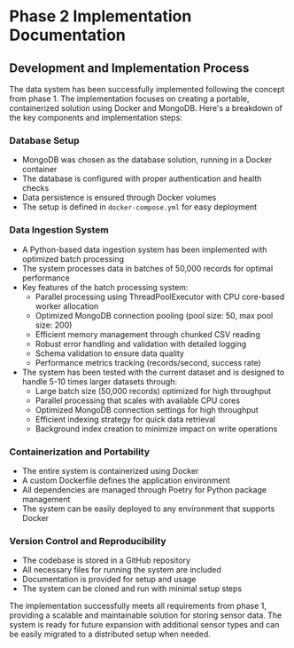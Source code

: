 # Phase 2 Implementation Documentation

## Development and Implementation Process

The data system has been successfully implemented following the concept from phase 1. The implementation focuses on creating a portable, containerized solution using Docker and MongoDB. Here's a breakdown of the key components and implementation steps:

### Database Setup
- MongoDB was chosen as the database solution, running in a Docker container
- The database is configured with proper authentication and health checks
- Data persistence is ensured through Docker volumes
- The setup is defined in `docker-compose.yml` for easy deployment

### Data Ingestion System
- A Python-based data ingestion system has been implemented with optimized batch processing
- The system processes data in batches of 50,000 records for optimal performance
- Key features of the batch processing system:
  - Parallel processing using ThreadPoolExecutor with CPU core-based worker allocation
  - Optimized MongoDB connection pooling (pool size: 50, max pool size: 200)
  - Efficient memory management through chunked CSV reading
  - Robust error handling and validation with detailed logging
  - Schema validation to ensure data quality
  - Performance metrics tracking (records/second, success rate)
- The system has been tested with the current dataset and is designed to handle 5-10 times larger datasets through:
  - Large batch size (50,000 records) optimized for high throughput
  - Parallel processing that scales with available CPU cores
  - Optimized MongoDB connection settings for high throughput
  - Efficient indexing strategy for quick data retrieval
  - Background index creation to minimize impact on write operations

### Containerization and Portability
- The entire system is containerized using Docker
- A custom Dockerfile defines the application environment
- All dependencies are managed through Poetry for Python package management
- The system can be easily deployed to any environment that supports Docker

### Version Control and Reproducibility
- The codebase is stored in a GitHub repository
- All necessary files for running the system are included
- Documentation is provided for setup and usage
- The system can be cloned and run with minimal setup steps

The implementation successfully meets all requirements from phase 1, providing a scalable and maintainable solution for storing sensor data. The system is ready for future expansion with additional sensor types and can be easily migrated to a distributed setup when needed. 
